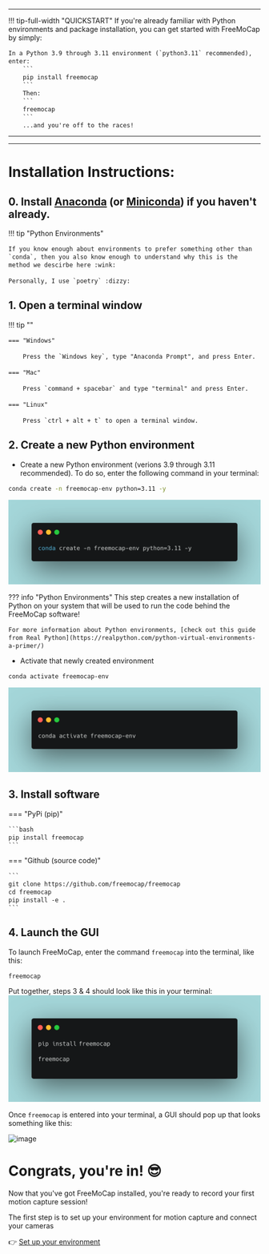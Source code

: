___



!!! tip-full-width "QUICKSTART"
    If you're already familiar with Python environments and package installation, you can get started with FreeMoCap by simply:
    
    In a Python 3.9 through 3.11 environment (`python3.11` recommended), enter: 
        ```
        pip install freemocap
        ```
        Then: 
        ```
        freemocap
        ```
        ...and you're off to the races!
___
___
# Installation Instructions:
## 0.  Install [Anaconda](https://www.anaconda.com/download) (or [Miniconda](https://docs.conda.io/en/latest/miniconda.html)) if you haven't already.
!!! tip "Python Environments"

    If you know enough about environments to prefer something other than `conda`, then you also know enough to understand why this is the method we descirbe here :wink:

    Personally, I use `poetry` :dizzy:

## 1. Open a terminal window
!!! tip ""

    === "Windows"
    
        Press the `Windows key`, type "Anaconda Prompt", and press Enter.
    
    === "Mac"
    
        Press `command + spacebar` and type "terminal" and press Enter. 
    
    === "Linux"
    
        Press `ctrl + alt + t` to open a terminal window.
    
## 2. Create a new Python environment 

- Create a new Python environment (verions 3.9 through 3.11 recommended). To do so, enter the following command in your terminal: 
```bash
conda create -n freemocap-env python=3.11 -y
```
![Alt text](../assets/images/carbon_conda_create_freemocap-env.png)

??? info "Python Environments" 
    This step creates a new installation of Python on your system that will be used to run the code behind the FreeMoCap software!

    For more information about Python environments, [check out this guide from Real Python](https://realpython.com/python-virtual-environments-a-primer/)
    

- Activate that newly created environment
```bash
conda activate freemocap-env
```
![Alt text](../assets/images/carbon_conda_activate_freemocap-env.png)

## 3. Install software

=== "PyPi (pip)"

    ```bash
    pip install freemocap
    ```

=== "Github (source code)" 

    ```
    git clone https://github.com/freemocap/freemocap
    cd freemocap
    pip install -e .    
    ```

## 4. Launch the GUI
To launch FreeMoCap, enter the command `freemocap` into the terminal, like this:
```
freemocap
```
Put together, steps 3 & 4 should look like this in your terminal:
![Alt text](../assets/images/carbon_pipinstall_freemocap.png)


Once `freemocap` is entered into your terminal, a GUI should pop up that looks something like this:

![image](https://user-images.githubusercontent.com/15314521/239695690-90ef7e7b-48f3-4f46-8d4a-5b5bcc3254b3.png)


# Congrats, you're in! :sunglasses:

Now that you've got FreeMoCap installed, you're ready to record your first motion capture session!

The first step is to set up your environment for motion capture and connect your cameras

:point_right: [Set up your environment](/getting_started/your_first_recording/)
